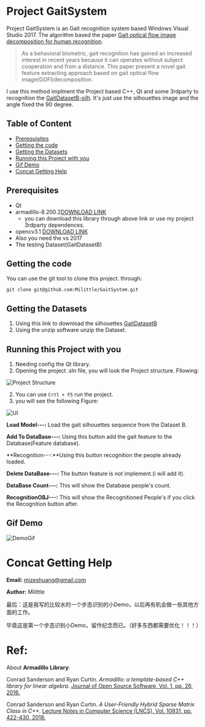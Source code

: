 # Project GaitSystem

Project GaitSystem is an Gait recognition system based Windows Visual Studio 2017. The algorithm based the paper  [Gait optical flow image decomposition for human recognition](https://ieeexplore.ieee.org/document/7560427). 

>As a behavioral biometric, gait recognition has gained an increased interest in recent years because it can operates without subject cooperation and from a distance. This paper present a novel gait feature extracting approach based on gait optical flow image(GOFI)decomposition.

I use this method implment the Project based C++, Qt and some 3rdparty to recognition the [GaitDatasetB-silh](http://www.cbsr.ia.ac.cn/users/szheng/?page_id=71). It's just use the silhouettes image and the angle fixed the 90 degree.

## Table of Content

* [Prerequisites](#prerequisites)
* [Getting the code](#getting-the-code)
* [Getting the Datasets](#getting-the-datasets)
* [Running this Project with you](#running-this-project-with-you)
* [Gif Demo](#gif-demo)
* [Concat Getting Help](#concat-getting-help)

## Prerequisites

* Qt
* armadillo-8.200.2[DOWNLOAD LINK](http://arma.sourceforge.net/download.html)
  * you can download this library through above link or use my project 3rdparty dependences.
* opencv3.1 [DOWNLOAD LINK](https://sourceforge.net/projects/opencvlibrary/files/opencv-win/3.1.0/opencv-3.1.0.exe/download)
* Also you need the vs 2017
* The testing Dataset(GaitDatasetB)

## Getting the code

You can use the git tool to clone this project. through:

```shell
git clone git@github.com:Milittle/GaitSystem.git
```

## Getting the Datasets

1. Using this link to download the silhouettes [GaitDatasetB](http://www.cbsr.ia.ac.cn/GaitDatasetB-silh.zip)
2. Using the unzip software unzip the Dataset.

## Running this Project with you

1. Needing config the Qt library.
2. Opening the project .sln file, you will look the Project structure. Fllowing:

![Project Structure](https://s1.ax1x.com/2018/10/17/idTj8f.png)

2. You can use `Crtl + F5` run the project.
3. you will see the following Figure:

![UI](https://s1.ax1x.com/2018/10/17/id79bj.png)

**Load Model---:** Load the gait silhouettes sequence from the Dataset B.

**Add To DataBase---:** Using this button add the gait feature to the Database(Feature database).

**Recognition---:**Using this button recognition the people already loaded.

**Delete DataBase---:** The button feature is not implement.(i will add it).

**DataBase Count---:** This will show the Database people's count.

**RecognitionOBJ---:** This will show the Recognitioned People's if you click the Recognition button after.

## Gif Demo

![DemoGif](https://s1.ax1x.com/2018/10/17/id7fds.gif)

# Concat Getting Help

**Email:** mizeshuang@gmail.com

**Author:** Milittle

最后：这是我写的比较水的一个步态识别的小Demo，以后再有机会做一些其他方面的工作。

毕竟这是第一个步态识别小Demo，留作纪念而已。（好多东西都需要优化！！！）

# Ref:

About **Armadillo** **Library**:

Conrad Sanderson and Ryan Curtin. 
*Armadillo: a template-based C++ library for linear algebra*. 
[Journal of Open Source Software, Vol. 1, pp. 26, 2016. ](http://arma.sourceforge.net/armadillo_joss_2016.pdf)

Conrad Sanderson and Ryan Curtin. 
*A User-Friendly Hybrid Sparse Matrix Class in C++*. 
[Lecture Notes in Computer Science (LNCS), Vol. 10931, pp. 422-430, 2018. ](http://arma.sourceforge.net/arma_spmat_icms_2018.pdf)

